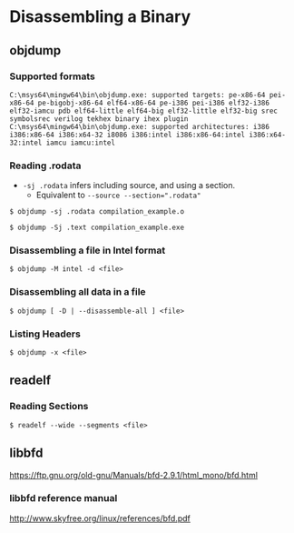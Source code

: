 # Disassembling a Binary

## objdump
### Supported formats 
```
C:\msys64\mingw64\bin\objdump.exe: supported targets: pe-x86-64 pei-x86-64 pe-bigobj-x86-64 elf64-x86-64 pe-i386 pei-i386 elf32-i386 elf32-iamcu pdb elf64-little elf64-big elf32-little elf32-big srec symbolsrec verilog tekhex binary ihex plugin
C:\msys64\mingw64\bin\objdump.exe: supported architectures: i386 i386:x86-64 i386:x64-32 i8086 i386:intel i386:x86-64:intel i386:x64-32:intel iamcu iamcu:intel
```
### Reading .rodata
- `-sj .rodata` infers including source, and using a section.
    - Equivalent to `--source --section=".rodata"`
```
$ objdump -sj .rodata compilation_example.o
```
```
$ objdump -Sj .text compilation_example.exe
```
### Disassembling a file in Intel format
```
$ objdump -M intel -d <file>
```
### Disassembling all data in a file
```
$ objdump [ -D | --disassemble-all ] <file>
```
### Listing Headers
```
$ objdump -x <file>
```

## readelf

### Reading Sections
```
$ readelf --wide --segments <file>
```

## libbfd
https://ftp.gnu.org/old-gnu/Manuals/bfd-2.9.1/html_mono/bfd.html

### libbfd reference manual
http://www.skyfree.org/linux/references/bfd.pdf